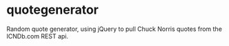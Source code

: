 # quotegenerator
Random quote generator, using jQuery to pull Chuck Norris quotes from the ICNDb.com REST api.
